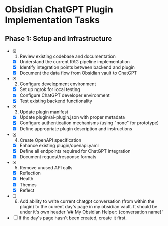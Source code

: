 # Obsidian ChatGPT Plugin Implementation Tasks

## Phase 1: Setup and Infrastructure

- [x] 1. Review existing codebase and documentation
  - [x] Understand the current RAG pipeline implementation
  - [x] Identify integration points between backend and plugin
  - [x] Document the data flow from Obsidian vault to ChatGPT

- [x] 2. Configure development environment
  - [x] Set up ngrok for local testing
  - [x] Configure ChatGPT developer environment
  - [x] Test existing backend functionality

- [x] 3. Update plugin manifest
  - [x] Update plugin/ai-plugin.json with proper metadata
  - [x] Configure authentication mechanisms (using "none" for prototype)
  - [x] Define appropriate plugin description and instructions

- [x] 4. Create OpenAPI specification
  - [x] Enhance existing plugin/openapi.yaml
  - [x] Define all endpoints required for ChatGPT integration
  - [x] Document request/response formats

- [x] 5. Remove unused API calls
  - [x] Reflection
  - [x] Health
  - [x] Themes
  - [x] Reflect

 - [ ] 6. Add ability to write current chatgpt conversation (from within the plugin) to the current day's page in my obsidian vault. It should be under it's own header '## My Obsidian Helper: {conversation name}'
  - [ ] If the day's page hasn't been created, create it first.
